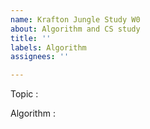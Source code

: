 ```yaml
---
name: Krafton Jungle Study W0
about: Algorithm and CS study
title: ''
labels: Algorithm
assignees: ''

---
```


Topic :

Algorithm :
